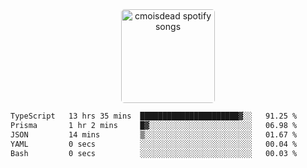<div  align="center">
<img src="https://spotify-github-profile.vercel.app/api/view?uid=31k4zbwlwm5jdxvpv6vyxikxkpu4&cover_image=true&theme=default&show_offline=false&background_color=121212&interchange=false" alt="cmoisdead spotify songs" style="width: 150px; border-radius: 5px;"/>
</div>

<!--START_SECTION:waka-->

```txt
TypeScript   13 hrs 35 mins  ██████████████████████▓░░   91.25 %
Prisma       1 hr 2 mins     █▓░░░░░░░░░░░░░░░░░░░░░░░   06.98 %
JSON         14 mins         ▒░░░░░░░░░░░░░░░░░░░░░░░░   01.67 %
YAML         0 secs          ░░░░░░░░░░░░░░░░░░░░░░░░░   00.04 %
Bash         0 secs          ░░░░░░░░░░░░░░░░░░░░░░░░░   00.03 %
```

<!--END_SECTION:waka--> 
